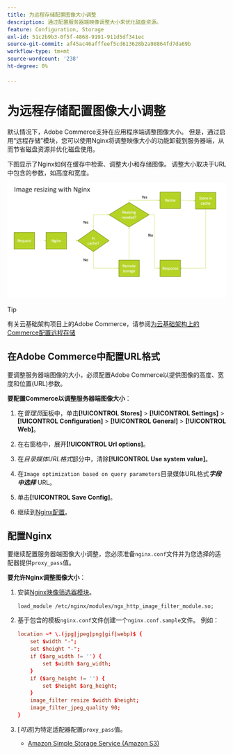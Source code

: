 ```yaml
---
title: 为远程存储配置图像大小调整
description: 通过配置服务器端映像调整大小来优化磁盘资源。
feature: Configuration, Storage
exl-id: 51c2b9b3-0f5f-4868-9191-911d5df341ec
source-git-commit: af45ac46afffeef5cd613628b2a98864fd7da69b
workflow-type: tm+mt
source-wordcount: '238'
ht-degree: 0%

---
```


# 为远程存储配置图像大小调整

默认情况下，Adobe Commerce支持在应用程序端调整图像大小。 但是，通过启用“远程存储”模块，您可以使用Nginx将调整映像大小的功能卸载到服务器端，从而节省磁盘资源并优化磁盘使用。

下图显示了Nginx如何在缓存中检索、调整大小和存储图像。 调整大小取决于URL中包含的参数，如高度和宽度。

![图像大小调整](../../assets/configuration/remote-storage-nginx-image-resize.png)

>[!TIP]
>
>有关云基础架构项目上的Adobe Commerce，请参阅[为云基础架构上的Commerce配置远程存储](cloud-support.md)

## 在Adobe Commerce中配置URL格式

要调整服务器端图像的大小，必须配置Adobe Commerce以提供图像的高度、宽度和位置(URL)参数。

**要配置Commerce以调整服务器端图像大小**：

1. 在&#x200B;_管理员_&#x200B;面板中，单击&#x200B;**[!UICONTROL Stores]** > **[!UICONTROL Settings]** > **[!UICONTROL Configuration]** > **[!UICONTROL General]** > **[!UICONTROL Web]**。

1. 在右窗格中，展开&#x200B;**[!UICONTROL Url options]**。

1. 在&#x200B;_目录媒体URL格式_&#x200B;部分中，清除&#x200B;**[!UICONTROL Use system value]**。

1. 在`Image optimization based on query parameters`目录媒体URL格式&#x200B;**_字段中选择_** URL。

1. 单击&#x200B;**[!UICONTROL Save Config]**。

1. 继续到[Nginx配置](#configure-nginx)。

## 配置Nginx

要继续配置服务器端图像大小调整，您必须准备`nginx.conf`文件并为您选择的适配器提供`proxy_pass`值。

**要允许Nginx调整图像大小**：

1. 安装[Nginx映像筛选器模块][nginx-module]。

   ```shell
   load_module /etc/nginx/modules/ngx_http_image_filter_module.so;
   ```

1. 基于包含的模板`nginx.conf`文件创建一个`nginx.conf.sample`文件。 例如：

   ```conf
   location ~* \.(jpg|jpeg|png|gif|webp)$ {
       set $width "-";
       set $height "-";
       if ($arg_width != '') {
           set $width $arg_width;
       }
       if ($arg_height != '') {
           set $height $arg_height;
       }
       image_filter resize $width $height;
       image_filter_jpeg_quality 90;
   }
   ```

1. [_可选_]&#x200B;为特定适配器配置`proxy_pass`值。

   - [Amazon Simple Storage Service (Amazon S3)](remote-storage-aws-s3.md)

<!-- link definitions -->

[nginx-module]: https://nginx.org/en/docs/http/ngx_http_image_filter_module.html
